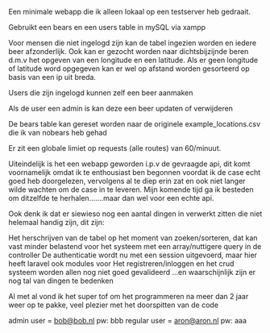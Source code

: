 Een minimale webapp die ik alleen lokaal op  een testserver heb gedraait.

Gebruikt een bears en een users table in mySQL via xampp

Voor mensen die niet ingelogd zijn kan de tabel ingezien worden en iedere beer afzonderlijk. Ook kan er gezocht worden naar dichtsbijzijnde beren d.m.v het opgeven van een longitude en een latitude. Als er geen longitude of latitude word opgegeven kan er wel op  afstand worden gesorteerd op basis van een ip uit breda.

Users die zijn ingelogd kunnen zelf een beer aanmaken

Als de user een admin is kan deze een beer updaten of verwijderen

De bears table kan gereset worden naar de originele example_locations.csv die ik van nobears heb gehad

Er zit een globale limiet op requests (alle routes) van 60/minuut.

Uiteindelijk is het een webapp geworden i.p.v de gevraagde api, dit komt voornamelijk omdat ik te enthousiast ben begonnen voordat ik de case echt goed heb doorgelezen, vervolgens al te diep erin zat en ook niet langer wilde wachten om de case in te leveren. Mijn komende tijd ga ik besteden om ditzelfde te herhalen.......maar dan wel voor een echte api.

Ook denk ik dat er siewieso nog een aantal dingen in verwerkt zitten die niet helemaal handig zijn, dit zijn:

Het herschrijven van de tabel op het moment van zoeken/sorteren, dat kan vast minder belastend voor het systeem met een array/nuttigere query in de controller
De authenticatie wordt nu met een session uitgevoerd, maar hier heeft laravel ook modules voor
Het registreren/inloggen en het crud systeem worden allen nog niet goed gevalideerd
...en waarschijnlijk zijn er nog tal van dingen te bedenken

Al met al vond ik het super tof om het programmeren na meer dan 2 jaar weer op te pakke, veel plezier met het doorspitten van de code

admin user = bob@bob.nl pw: bbb
regular user = aron@aron.nl pw: aaa
